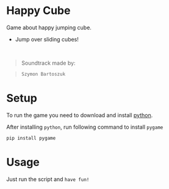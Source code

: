 # Happy Cube
Game about happy jumping cube. 

- Jump over sliding cubes!
<br>

> Soundtrack made by:

> ```Szymon Bartoszuk```

# Setup
To run the game you need to download and install [python](https://www.python.org/downloads/).

After installing ```python```, run following command to install ```pygame```
```
pip install pygame
```

# Usage
Just run the script and ```have fun!```

